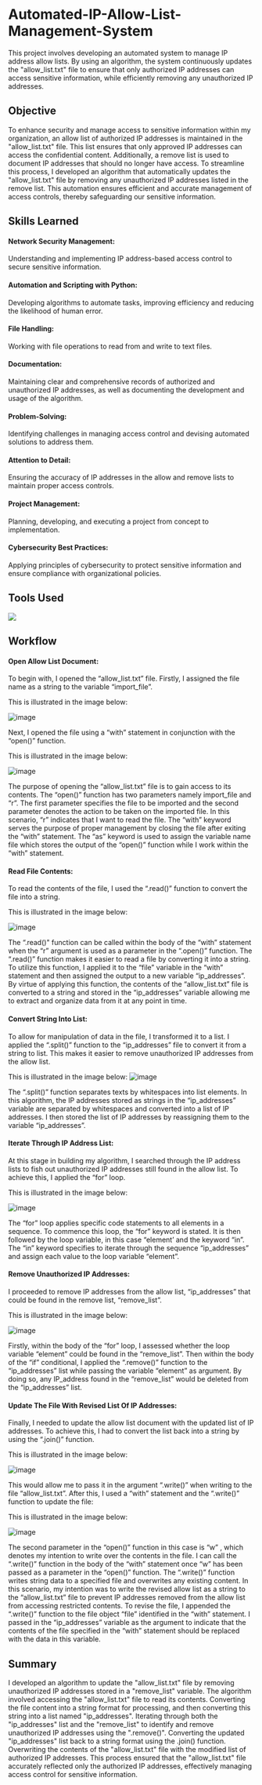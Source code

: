 # Automated-IP-Allow-List-Management-System
This project involves developing an automated system to manage IP address allow lists. By using an algorithm, the system continuously updates the "allow_list.txt" file to ensure that only authorized IP addresses can access sensitive information, while efficiently removing any unauthorized IP addresses.

## Objective
To enhance security and manage access to sensitive information within my organization, an allow list of authorized IP addresses is maintained in the "allow_list.txt" file. This list ensures that only approved IP addresses can access the confidential content. Additionally, a remove list is used to document IP addresses that should no longer have access. To streamline this process, I developed an algorithm that automatically updates the "allow_list.txt" file by removing any unauthorized IP addresses listed in the remove list. This automation ensures efficient and accurate management of access controls, thereby safeguarding our sensitive information.

## Skills Learned
#### Network Security Management:
Understanding and implementing IP address-based access control to secure sensitive information.

#### Automation and Scripting with Python:
Developing algorithms to automate tasks, improving efficiency and reducing the likelihood of human error.

#### File Handling: 
Working with file operations to read from and write to text files.

#### Documentation:
 Maintaining clear and comprehensive records of authorized and unauthorized IP addresses, as well as documenting the development and usage of the algorithm.
 
#### Problem-Solving:
Identifying challenges in managing access control and devising automated solutions to address them.

#### Attention to Detail: 
Ensuring the accuracy of IP addresses in the allow and remove lists to maintain proper access controls.

#### Project Management: 
Planning, developing, and executing a project from concept to implementation.

#### Cybersecurity Best Practices:
Applying principles of cybersecurity to protect sensitive information and ensure compliance with organizational policies.

## Tools Used
<img src="https://img.shields.io/badge/-Python-3776AB?&style=for-the-badge&logo=Python&logoColor=white" />

## Workflow
#### Open Allow List Document:
To begin with, I opened the “allow_list.txt” file. Firstly, I assigned the file name as a string to the variable “import_file”. 

This is illustrated in the image below:

![image](https://github.com/NanaYawAsareTakyi/Automated-IP-Allow-List-Management-System/assets/173400465/e3c032bd-0cf8-4a84-aac7-ce677cbc4875)

Next, I opened the file using a “with” statement in conjunction with the “open()” function. 

This is illustrated in the image below:

![image](https://github.com/NanaYawAsareTakyi/Automated-IP-Allow-List-Management-System/assets/173400465/d9d5c5c8-0886-41a4-a59d-f0d40e249a56)

The purpose of opening the “allow_list.txt” file is to gain access to its contents. The “open()” function has two parameters namely import_file and “r”. The first parameter specifies the file to be imported and the second parameter denotes the action to be taken on the imported file. In this scenario, “r” indicates that I want to read the file. The “with” keyword serves the purpose of proper management by closing the file after exiting the “with” statement. The “as” keyword is used to assign the variable name file which stores the output of the “open()” function while I work within the “with” statement.

#### Read File Contents:
To read the contents of the file, I used the “.read()” function to convert the file into a string.

This is illustrated in the image below:

![image](https://github.com/NanaYawAsareTakyi/Automated-IP-Allow-List-Management-System/assets/173400465/128ddb6b-eb16-45bc-b8fb-225adbc60cad)

The “.read()" function can be called within the body of the “with” statement when the “r” argument is used as a parameter in the “.open()” function. The “.read()” function makes it easier to read a file by converting  it into a string. To utilize this function, I applied it to the “file” variable in the “with” statement and then assigned the output to a new variable “ip_addresses”. By virtue of applying this function, the contents of the “allow_list.txt” file is converted to a string and stored in the “ip_addresses” variable allowing me to extract and organize data from it at any point in time.

#### Convert String Into List:
To allow for manipulation of data in the file, I transformed it to a list. I applied the “.split()” function to the “ip_addresses” file to convert it from a string to list. This makes it easier to remove unauthorized IP addresses from the allow list.

This is illustrated in the image below:
![image](https://github.com/NanaYawAsareTakyi/Automated-IP-Allow-List-Management-System/assets/173400465/fd069823-5afe-4c30-ba5b-72df6c36f244)

The “.split()” function separates texts by whitespaces into list elements. In this algorithm, the IP addresses stored as strings in the “ip_addresses” variable are separated by whitespaces and converted into a list of IP addresses. I then stored the list of IP addresses by reassigning them to the variable “ip_addresses”.

#### Iterate Through IP Address List:
At this stage in building my algorithm, I searched through the IP address lists to fish out unauthorized IP addresses still found in the allow list. To achieve this, I applied the “for” loop.

This is illustrated in the image below:

![image](https://github.com/NanaYawAsareTakyi/Automated-IP-Allow-List-Management-System/assets/173400465/7ceb6db5-8a66-4c84-a9f8-41d06bca8cd4)

The “for” loop applies specific code statements to all elements in a sequence. To commence this loop, the “for” keyword is stated. It is then followed by the loop variable, in this case “element’ and the keyword “in”. The “in” keyword specifies to iterate through the sequence “ip_addresses” and assign each value to the loop variable “element”.


#### Remove Unauthorized IP Addresses:
I proceeded to remove IP addresses from the allow list, “ip_addresses” that could be found in the remove list, “remove_list”.

This is illustrated in the image below:

![image](https://github.com/NanaYawAsareTakyi/Automated-IP-Allow-List-Management-System/assets/173400465/561b2e32-4939-4054-b91b-1403399a86e6)

Firstly, within the body of the “for” loop, I assessed whether the loop variable “element” could be found in the “remove_list”. Then within the body of the “if” conditional, I applied the “.remove()” function to the “ip_addresses” list while passing the variable “element” as argument. By doing so, any IP_address found in the “remove_list” would be deleted from the “ip_addresses” list.

#### Update The File With Revised List Of IP Addresses:
Finally, I needed to update the allow list document with the updated list of IP addresses. To achieve this, I had to convert the list back into a string by using the “.join()” function.

This is illustrated in the image below:

![image](https://github.com/NanaYawAsareTakyi/Automated-IP-Allow-List-Management-System/assets/173400465/e1c5d539-8bec-4699-9960-cb116e1cd44a)

This would allow me to pass it in the argument “.write()” when writing to the file “allow_list.txt”.
After this, I used a “with” statement and the “.write()” function to update the file:

This is illustrated in the image below:

![image](https://github.com/NanaYawAsareTakyi/Automated-IP-Allow-List-Management-System/assets/173400465/29211f44-6e1d-4da2-88ae-d3c92f1aaa90)


The second parameter in the “open()” function in this case is “w” , which denotes my intention to write over the contents in the file. I can call the “.write()” function in the body of the “with” statement once “w” has been passed as a parameter in the “open()” function. The “.write()” function writes string data to a specified file and overwrites any existing content.
In this scenario, my intention was to write the revised allow list as a string to the “allow_list.txt” file to prevent IP addresses removed from the allow list from accessing restricted contents. To revise the file, I appended the “.write()” function to the file object “file” identified in the “with” statement. I passed in the “ip_addresses” variable as the argument to indicate that the contents of the file specified in the “with” statement should be replaced with the data in this variable.

## Summary

I developed an algorithm to update the "allow_list.txt" file by removing unauthorized IP addresses stored in a "remove_list" variable. The algorithm involved accessing the "allow_list.txt" file to read its contents. Converting the file content into a string format for processing, and then converting this string into a list named "ip_addresses". Iterating through both the "ip_addresses" list and the "remove_list" to identify and remove unauthorized IP addresses using the ".remove()". Converting the updated "ip_addresses" list back to a string format using the .join() function. Overwriting the contents of the "allow_list.txt" file with the modified list of authorized IP addresses. 
This process ensured that the "allow_list.txt" file accurately reflected only the authorized IP addresses, effectively managing access control for sensitive information.







